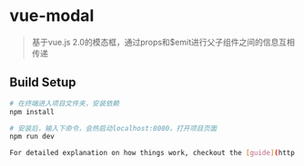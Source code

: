 # vue-modal

> 基于vue.js 2.0的模态框，通过props和$emit进行父子组件之间的信息互相传递

## Build Setup

``` bash
# 在终端进入项目文件夹，安装依赖
npm install

# 安装后，输入下命令，会热启动localhost:8080，打开项目页面
npm run dev

For detailed explanation on how things work, checkout the [guide](http://vuejs-templates.github.io/webpack/) and [docs for vue-loader](http://vuejs.github.io/vue-loader).
